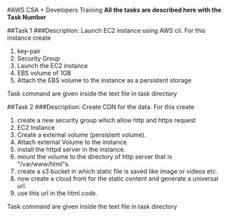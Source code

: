 #AWS CSA + Developers Training
**All the tasks are described here with the Task Number**

##Task 1
###Description: Launch EC2 instance using AWS cli. For this instance create 
1. key-pair
2. Security Group
3. Launch  the EC2 instance
4. EBS volume of 1GB
5. Attach the EBS volume to the instance as a persistent storage

Task command are given inside the text file in task directory

##Task 2
###Description: Create CDN for the data. For this create
1. create a new security group which allow http and https request
2. EC2 Instance
3. Create a external volume (persistent volume).
4. Attach external Volume to the instance.
5. install the httpd server in the instance.
6. mount the volume to the directory of http server that is "/var/www/html"s.
7. create a s3 bucket in which static file is saved like image or videos etc.
8. now create a cloud front for the static content and generate a universal url.
9. use this url in the html code.

Task command are given inside the text file in task directory
